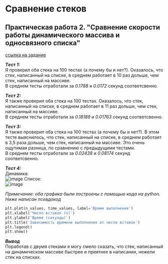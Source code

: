 # Сравнение стеков
## Практическая работа 2. "Сравнение скорости работы динамического массива и односвязного списка" 
[ссылка на задание](https://github.com/VTroyanGolovyan/MiptAaDS/blob/main/2024/Labs/Lab2Stacks/README.md)

***Tест 1:*** \
Я проверил оба стека на 100 тестах (а почему бы и нет?).
Оказалось, что стек, написанный на списке, в среднем
работает в 10 раз дольше, чем стек, написанный на массиве. \
В среднем тесты отработали за _0.1788_ и _0.0172_ секунд соответсвенно.

***Tест 2:*** \
Я также проверил оба стека на 100 тестах.
Оказалось, что стек, написанный на списке, в среднем
работает в 11 раз дольше, чем стек, написанный на массиве. \
В среднем тесты отработали за _0.18189_ и _0.01763_ секунд соответсвенно.

***Tест 3:*** \
Я также проверил оба стека на 100 тестах (а почему бы и нет?).
В этом тесте выяснилось, что стек, написанный на списке, в среднем
работает в 3,5 раза дольше, чем стек, написанный на массиве. Это очень ощутимая
разница, по сравнению с предыдущими тестами.\
В среднем тесты отработали за _0.02438_ и _0.08174_ секунд соответсвенно.

***Tест 4:***\
Динамика: \
![image](https://github.com/stpetrakov/Stacks-compare/assets/142399633/539c3d49-60bc-408e-ba5d-d858316bb7a5)
Список: \
![image](https://github.com/stpetrakov/Stacks-compare/assets/142399633/d50136f7-5e85-4848-a075-e74b89c66aa0)

*Примечание: оба графика были построены с помощью кода на python. Ниже написан псевдокод* 
```python
plt.plot(n_values, time_values, label='Время выполнения')
plt.xlabel('Число вставок (n)')
plt.ylabel('Время (секунды)')
plt.title('Зависимость времени выполнения от числа вставок')
plt.legend()
plt.show()
```


***Вывод***\
Поработав с двумя стеками я могу смело сказать, что стек, написанный на динамическом массиве быстрее и приятнее в написании, нежели стек на списках.
